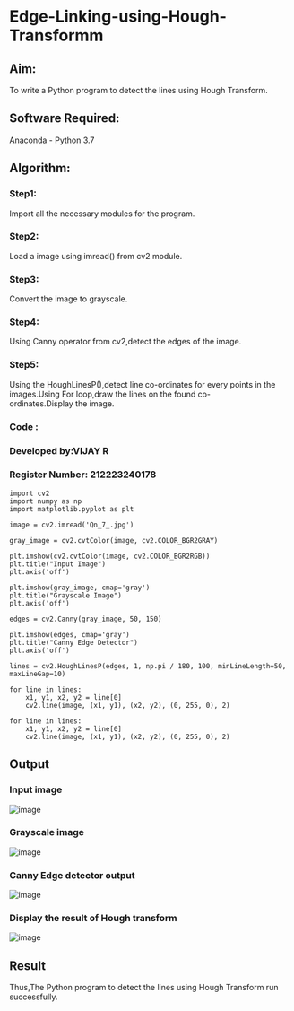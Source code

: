 # Edge-Linking-using-Hough-Transformm
## Aim:
To write a Python program to detect the lines using Hough Transform.

## Software Required:
Anaconda - Python 3.7

## Algorithm:
### Step1:

Import all the necessary modules for the program.
### Step2:

Load a image using imread() from cv2 module.
### Step3:

Convert the image to grayscale.
### Step4:

Using Canny operator from cv2,detect the edges of the image.
### Step5:

Using the HoughLinesP(),detect line co-ordinates for every points in the images.Using For loop,draw the lines on the found co-ordinates.Display the image.

### Code :
### Developed by:VIJAY R
### Register Number: 212223240178

```
import cv2
import numpy as np
import matplotlib.pyplot as plt

image = cv2.imread('Qn_7_.jpg')

gray_image = cv2.cvtColor(image, cv2.COLOR_BGR2GRAY)

plt.imshow(cv2.cvtColor(image, cv2.COLOR_BGR2RGB)) 
plt.title("Input Image")
plt.axis('off')

plt.imshow(gray_image, cmap='gray')
plt.title("Grayscale Image")
plt.axis('off')

edges = cv2.Canny(gray_image, 50, 150)

plt.imshow(edges, cmap='gray')
plt.title("Canny Edge Detector")
plt.axis('off')

lines = cv2.HoughLinesP(edges, 1, np.pi / 180, 100, minLineLength=50, maxLineGap=10)

for line in lines:
    x1, y1, x2, y2 = line[0] 
    cv2.line(image, (x1, y1), (x2, y2), (0, 255, 0), 2)

for line in lines:
    x1, y1, x2, y2 = line[0] 
    cv2.line(image, (x1, y1), (x2, y2), (0, 255, 0), 2)
```

## Output
### Input image
![image](https://github.com/user-attachments/assets/3a62942b-2fd4-4f90-9901-e13c653aae5b)


### Grayscale image
![image](https://github.com/user-attachments/assets/85bd4c1c-3e4f-48d8-b1b5-e8fddc8b0bd4)


### Canny Edge detector output
![image](https://github.com/user-attachments/assets/69044d6b-5e27-4212-a049-8bb379300f13)


### Display the result of Hough transform
![image](https://github.com/user-attachments/assets/f6b42423-2d97-415f-9c8a-fb49c9dc01a8)



## Result

Thus,The Python program to detect the lines using Hough Transform run successfully.
